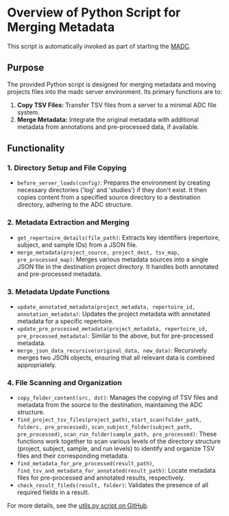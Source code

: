 # Overview of Python Script for Merging Metadata

This script is automatically invoked as part of starting the [MADC](../../documentation/annotation_pipeline_to_madc/index.md). 

## Purpose

The provided Python script is designed for merging metadata and moving projects files into the madc server environment. Its primary functions are to:

1. **Copy TSV Files:** Transfer TSV files from a server to a minimal ADC file system.
2. **Merge Metadata:** Integrate the original metadata with additional metadata from annotations and pre-processed data, if available.

## Functionality

### 1. Directory Setup and File Copying

- `before_server_loads(config)`: Prepares the environment by creating necessary directories ('log' and 'studies') if they don't exist. It then copies content from a specified source directory to a destination directory, adhering to the ADC structure.

### 2. Metadata Extraction and Merging

- `get_repertoire_details(file_path)`: Extracts key identifiers (repertoire, subject, and sample IDs) from a JSON file.
- `merge_metadata(project_source, project_dest, tsv_map, pre_processed_map)`: Merges various metadata sources into a single JSON file in the destination project directory. It handles both annotated and pre-processed metadata.

### 3. Metadata Update Functions

- `update_annotated_metadata(project_metadata, repertoire_id, annotation_metadata)`: Updates the project metadata with annotated metadata for a specific repertoire.
- `update_pre_processed_metadata(project_metadata, repertoire_id, pre_processed_metadata)`: Similar to the above, but for pre-processed metadata.
- `merge_json_data_recursive(original_data, new_data)`: Recursively merges two JSON objects, ensuring that all relevant data is combined appropriately.

### 4. File Scanning and Organization

- `copy_folder_content(src, dst)`: Manages the copying of TSV files and metadata from the source to the destination, maintaining the ADC structure.
- `find_project_tsv_files(project_path)`, `start_scan(folder_path, folders, pre_processed)`, `scan_subject_folder(subject_path, pre_processed)`, `scan_run_folder(sample_path, pre_processed)`: These functions work together to scan various levels of the directory structure (project, subject, sample, and run levels) to identify and organize TSV files and their corresponding metadata.
- `find_metadata_for_pre_processed(result_path)`, `find_tsv_and_metadata_for_annotated(result_path)`: Locate metadata files for pre-processed and annotated results, respectively.
- `check_result_fileds(result, folder)`: Validates the presence of all required fields in a result.

For more details, see the [utils.py script on GitHub](https://github.com/yaarilab/Minimal_ADC/blob/main/app/utils.py).